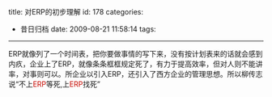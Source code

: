 title: 对ERP的初步理解
id: 178
categories:
  - 昔日归档
date: 2009-08-21 11:58:14
tags:
---

ERP就像列了一个时间表，把你要做事情的写下来，没有按计划表来的话就会感到内疚，企业上了ERP，就像条条框框规定死了，有力于提高效率，但对人则不能讲率，对事则可以。所企业以引入ERP，还引入了西方企业的管理思想。所以柳传志说“不上<span style="color: #c60a00">ERP</span>等死,上<span style="color: #c60a00">ERP</span>找死”